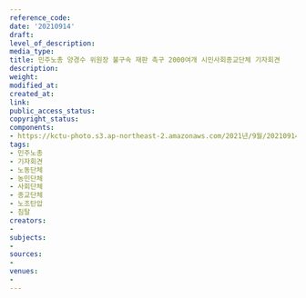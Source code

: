 ```yaml
---
reference_code: 
date: '20210914'
draft: 
level_of_description: 
media_type: 
title: 민주노총 양경수 위원장 불구속 재판 촉구 2000여개 시민사회종교단체 기자회견
description: 
weight: 
modified_at: 
created_at: 
link: 
public_access_status: 
copyright_status: 
components:
- https://kctu-photo.s3.ap-northeast-2.amazonaws.com/2021년/9월/20210914-민주노총+양경수+위원장+불구속+재판+촉구+2000여개+시민사회종교단체+기자회견_민주노총_기자회견_노동단체_농민단체_사회단체_종교단체_노조탄압_침탈/_5D41427.jpg
tags:
- 민주노총
- 기자회견
- 노동단체
- 농민단체
- 사회단체
- 종교단체
- 노조탄압
- 침탈
creators:
- 
subjects:
- 
sources:
- 
venues:
- 
---
```

